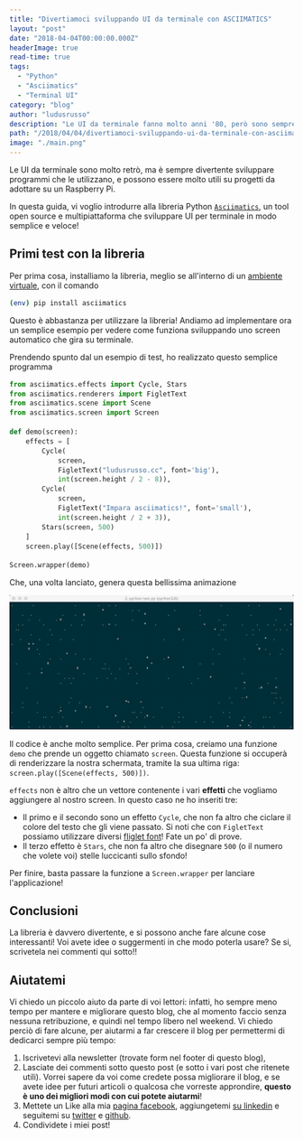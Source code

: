 ```yaml
---
title: "Divertiamoci sviluppando UI da terminale con ASCIIMATICS"
layout: "post"
date: "2018-04-04T00:00:00.000Z"
headerImage: true
read-time: true
tags:
  - "Python"
  - "Asciimatics"
  - "Terminal UI"
category: "blog"
author: "ludusrusso"
description: "Le UI da terminale fanno molto anni '80, però sono sempre diventerti da implementare. Oggi vi voglio introdurre ad una semplice libreria per creare questo tipo di applicazione."
path: "/2018/04/04/divertiamoci-sviluppando-ui-da-terminale-con-asciimatics/"
image: "./main.png"
---
```


Le UI da terminale sono molto retrò, ma è sempre divertente sviluppare programmi che le utilizzano, e possono
essere molto utili su progetti da adottare su un Raspberry Pi.

In questa guida, vi voglio introdurre alla libreria Python [`Asciimatics`](https://github.com/peterbrittain/asciimatics), un tool open source e multipiattaforma che sviluppare UI per terminale in modo semplice e veloce!

## Primi test con la libreria

Per prima cosa, installiamo la libreria, meglio se all'interno di un [ambiente virtuale](), con il comando

```bash
(env) pip install asciimatics
```

Questo è abbastanza per utilizzare la libreria! Andiamo ad implementare ora un semplice esempio per vedere come funziona sviluppando uno screen automatico che gira su terminale.

Prendendo spunto dal un esempio di test, ho realizzato questo semplice programma

```python
from asciimatics.effects import Cycle, Stars
from asciimatics.renderers import FigletText
from asciimatics.scene import Scene
from asciimatics.screen import Screen

def demo(screen):
    effects = [
        Cycle(
            screen,
            FigletText("ludusrusso.cc", font='big'),
            int(screen.height / 2 - 8)),
        Cycle(
            screen,
            FigletText("Impara asciimatics!", font='small'),
            int(screen.height / 2 + 3)),
        Stars(screen, 500)
    ]
    screen.play([Scene(effects, 500)])

Screen.wrapper(demo)
```

Che, una volta lanciato, genera questa bellissima animazione

![Primo esempio](./1.gif)

Il codice è anche molto semplice.
Per prima cosa, creiamo una funzione `demo` che prende un oggetto chiamato `screen`. Questa funzione
si occuperà di renderizzare la nostra schermata, tramite la sua ultima riga: `screen.play([Scene(effects, 500)])`.

`effects` non è altro che un vettore contenente i vari **effetti** che vogliamo aggiungere al nostro screen. In questo caso ne ho inseriti tre:

- Il primo e il secondo sono un effetto `Cycle`, che non fa altro che ciclare il colore del testo che gli viene passato. Si noti che con `FigletText` possiamo utilizzare diversi [fliglet font](http://www.figlet.org/)! Fate un po' di prove.
- Il terzo effetto è `Stars`, che non fa altro che disegnare `500` (o il numero che volete voi) stelle luccicanti sullo sfondo!

Per finire, basta passare la funzione a `Screen.wrapper` per lanciare l'applicazione!

## Conclusioni

La libreria è davvero divertente, e si possono anche fare alcune cose interessanti!
Voi avete idee o suggermenti in che modo poterla usare? Se si, scrivetela nei commenti qui sotto!!

## Aiutatemi

Vi chiedo un piccolo aiuto da parte di voi lettori: infatti, ho sempre meno tempo per mantere e migliorare questo blog, che al momento faccio senza nessuna retribuzione, e quindi nel tempo libero nel weekend.
Vi chiedo perciò di fare alcune, per aiutarmi a far crescere il blog per permettermi di dedicarci sempre più tempo:

1. Iscrivetevi alla newsletter (trovate form nel footer di questo blog),
2. Lasciate dei commenti sotto questo post (e sotto i vari post che ritenete utili). Vorrei sapere da voi come credete possa migliorare il blog, e se avete idee per futuri articoli o qualcosa che vorreste approndire, **questo è uno dei migliori modi con cui potete aiutarmi**!
3. Mettete un Like alla mia [pagina facebook](https://www.facebook.com/ludusrusso.cc), aggiungetemi [su linkedin](https://www.linkedin.com/in/ludusrusso/) e seguitemi su [twitter](https://twitter.com/ludusrusso) e [github](https://github.com/ludusrusso).
4. Condividete i miei post!

